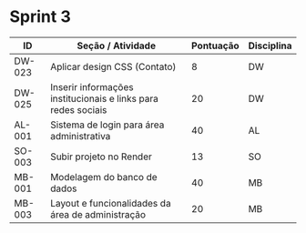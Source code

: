 # Sprint 3

| ID     | Seção / Atividade | Pontuação | Disciplina |
|--------|-------------------|-----------|------------|
| DW-023 | Aplicar design CSS (Contato) | 8  | DW |
| DW-025 | Inserir informações institucionais e links para redes sociais | 20 | DW |
| AL-001 | Sistema de login para área administrativa | 40 | AL |
| SO-003 | Subir projeto no Render | 13 | SO |
| MB-001 | Modelagem do banco de dados | 40 | MB |
| MB-003 | Layout e funcionalidades da área de administração | 20 | MB |
